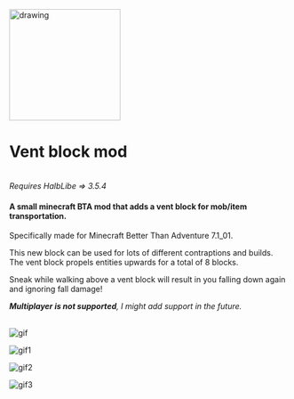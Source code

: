 
<img src="https://github.com/user-attachments/assets/916c9447-74ff-499c-9f15-8cbb2f51de9f" alt="drawing" width="200"/>

# Vent block mod
<br>_Requires HalbLibe => 3.5.4_

#### A small minecraft BTA mod that adds a vent block for mob/item transportation.

Specifically made for Minecraft Better Than Adventure 7.1_01.

This new block can be used for lots of different contraptions and builds. The vent block propels entities upwards for a total of 8 blocks.

Sneak while walking above a vent block will result in you falling down again and ignoring fall damage!

_**Multiplayer is not supported**, I might add support in the future._ <br><br>


![gif](https://cdn.modrinth.com/data/C7w0wgju/images/87dc1222318e3c6c30fb6a8410d3ea3ec6f0573b.gif)

![gif1](https://cdn.modrinth.com/data/C7w0wgju/images/e958a68e540d2c044870dd6deb57fb0653954426.gif)

![gif2](https://cdn.modrinth.com/data/C7w0wgju/images/82739499d4ac9b643e56d6cecae5cba0f2b03d20.gif)

![gif3](https://cdn.modrinth.com/data/C7w0wgju/images/6099ce06c29b0890d1df4066ab60febc66bf57d5.png)

